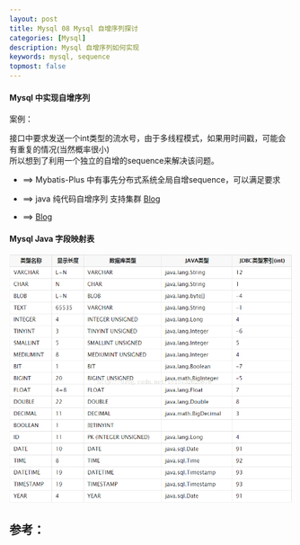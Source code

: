```yaml
---
layout: post
title: Mysql 08 Mysql 自增序列探讨
categories: [Mysql]
description: Mysql 自增序列如何实现
keywords: mysql, sequence
topmost: false
---
```


#### Mysql 中实现自增序列

案例：

接口中要求发送一个int类型的流水号，由于多线程模式，如果用时间戳，可能会有重复的情况(当然概率很小)  
所以想到了利用一个独立的自增的sequence来解决该问题。

- ==> Mybatis-Plus 中有事先分布式系统全局自增sequence，可以满足要求

- ==> java 纯代码自增序列 支持集群 [Blog](https://blog.csdn.net/qq1170993239/article/details/105764744)

- ==> [Blog](https://www.cnblogs.com/dirgo/p/9566442.html)

#### Mysql Java 字段映射表

![mysqljvaa](/images/posts/2017-07-26-mysql-sequence/mysqljvaa.png)




## 参考：
